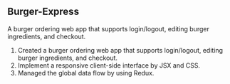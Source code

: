 ## Burger-Express

A burger ordering web app that supports login/logout, editing burger ingredients, and checkout.

1. Created a burger ordering web app that supports login/logout, editing burger ingredients, and checkout.
2. Implement a responsive client-side interface by JSX and CSS.
3. Managed the global data flow by using Redux.
